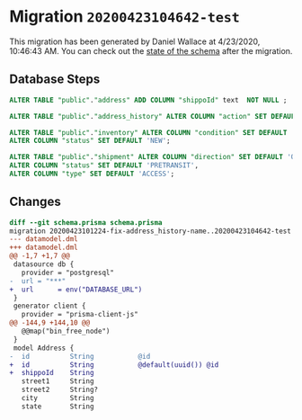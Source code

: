 # Migration `20200423104642-test`

This migration has been generated by Daniel Wallace at 4/23/2020, 10:46:43 AM.
You can check out the [state of the schema](./schema.prisma) after the migration.

## Database Steps

```sql
ALTER TABLE "public"."address" ADD COLUMN "shippoId" text  NOT NULL ;

ALTER TABLE "public"."address_history" ALTER COLUMN "action" SET DEFAULT 'CREATED';

ALTER TABLE "public"."inventory" ALTER COLUMN "condition" SET DEFAULT 'NEW',
ALTER COLUMN "status" SET DEFAULT 'NEW';

ALTER TABLE "public"."shipment" ALTER COLUMN "direction" SET DEFAULT 'OUTBOUND',
ALTER COLUMN "status" SET DEFAULT 'PRETRANSIT',
ALTER COLUMN "type" SET DEFAULT 'ACCESS';
```

## Changes

```diff
diff --git schema.prisma schema.prisma
migration 20200423101224-fix-address_history-name..20200423104642-test
--- datamodel.dml
+++ datamodel.dml
@@ -1,7 +1,7 @@
 datasource db {
   provider = "postgresql"
-  url = "***"
+  url      = env("DATABASE_URL")
 }
 generator client {
   provider = "prisma-client-js"
@@ -144,9 +144,10 @@
   @@map("bin_free_node")
 }
 model Address {
-  id          String           @id
+  id          String           @default(uuid()) @id
+  shippoId    String
   street1     String
   street2     String?
   city        String
   state       String
```


